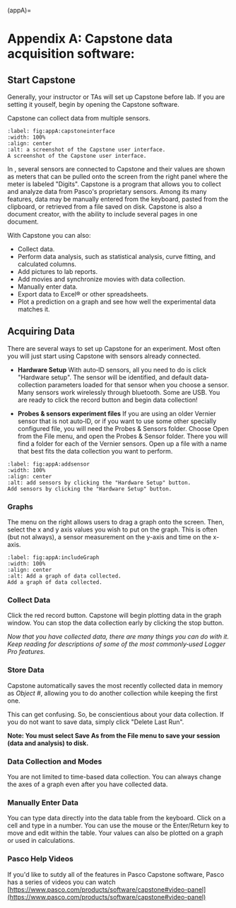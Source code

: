 (appA)=
# Appendix A: Capstone data acquisition software:

## Start Capstone

Generally, your instructor or TAs will set up Capstone before lab. If you are setting it youself, begin by opening the Capstone software.

Capstone can collect data from multiple sensors.

```{figure} ../figures/appA/CapstoneData.png
:label: fig:appA:capstoneinterface
:width: 100%
:align: center
:alt: a screenshot of the Capstone user interface.
A screenshot of the Capstone user interface.
```

In [](#fig:appA:capstoneinterface), several sensors are connected to Capstone and their values are shown as meters that can be pulled onto the screen from the right panel where the meter is labeled "Digits". Capstone is a program that allows you to collect and analyze data from Pasco's proprietary sensors. Among its many features, data may be manually entered from the keyboard, pasted from the clipboard, or retrieved from a file saved on disk. Capstone is also a document creator, with the ability to include several pages in one document.

With Capstone you can also:

* Collect data.
* Perform data analysis, such as statistical analysis, curve fitting, and calculated columns.
* Add pictures to lab reports.
* Add movies and synchronize movies with data collection.
* Manually enter data.
* Export data to Excel® or other spreadsheets.
* Plot a prediction on a graph and see how well the experimental data matches it.

## Acquiring Data

There are several ways to set up Capstone for an experiment. Most often you will just start using Capstone with sensors already connected.

* **Hardware Setup** With auto‐ID sensors, all you need to do is click "Hardware setup". The sensor will be identified, and default data‐collection parameters loaded for that sensor when you choose a sensor. Many sensors work wirelessly through bluetooth. Some are USB. You are ready to click the record button and begin data collection!
- **Probes & sensors experiment files** If you are using an older Vernier sensor that is not auto‐ID, or if you want to use some other specially configured file, you will need the Probes & Sensors folder. Choose Open from the File menu, and open the Probes & Sensor folder. There you will find a folder for each of the Vernier sensors. Open up a file with a name that best fits the data collection you want to perform.
```{figure} ../figures/appA/AddSensors.jpg
:label: fig:appA:addsensor
:width: 100%
:align: center
:alt: add sensors by clicking the "Hardware Setup" button.
Add sensors by clicking the "Hardware Setup" button.
```

### Graphs

The menu on the right allows users to drag a graph onto the screen. Then, select the x and y axis values you wish to put on the graph. This is often (but not always), a sensor measurement on the y-axis and time on the x-axis.
```{figure} ../figures/appA/includeGraph.jpg
:label: fig:appA:includeGraph
:width: 100%
:align: center
:alt: Add a graph of data collected.
Add a graph of data collected.
```

### Collect Data

Click the red record button. Capstone will begin plotting data in the graph window. You can stop the data collection early by clicking the stop button.

*Now that you have collected data, there are many things you can do with it. Keep reading for descriptions of some of the most commonly‐used Logger Pro features.*

### Store Data

Capstone automatically saves the most recently collected data in memory as *Object #*, allowing you to do another collection while keeping the first one.

This can get confusing. So, be conscientious about your data collection. If you do not want to save data, simply click "Delete Last Run".

**Note: You must select Save As from the File menu to save your session (data and analysis) to disk.**

### Data Collection and Modes

You are not limited to time-based data collection. You can always change the axes of a graph even after you have collected data.

### Manually Enter Data

You can type data directly into the data table from the keyboard. Click on a cell and type in a number. You can use the mouse or the Enter/Return key to move and edit within the table. Your values can also be plotted on a graph or used in calculations.

### Pasco Help Videos

If you'd like to sutdy all of the features in Pasco Capstone software, Pasco has a series of videos you can watch [https://www.pasco.com/products/software/capstone#video-panel](https://www.pasco.com/products/software/capstone#video-panel)
